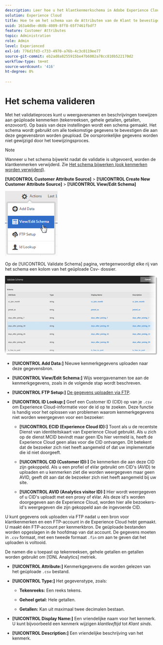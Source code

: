 ```yaml
---
description: Leer hoe u het klantkenmerkschema in Adobe Experience Cloud kunt valideren.
solution: Experience Cloud
title: Hoe te om het schema van de Attributen van de Klant te bevestigen
uuid: 163a4dbe-d60b-4089-8ff8-65f7461fbdf7
feature: Customer Attributes
topic: Administration
role: Admin
level: Experienced
exl-id: 776d1fd3-c733-4970-a76b-4c3c0119ee77
source-git-commit: eb2ad8a8255915be47b6002a78cc810b522170d2
workflow-type: tm+mt
source-wordcount: '416'
ht-degree: 0%

---
```


# Het schema valideren

Met het validatieproces kunt u weergavenamen en beschrijvingen toewijzen aan geüploade kenmerken (tekenreeksen, gehele getallen, getallen, enzovoort). Op basis van deze instellingen wordt een schema gemaakt. Het schema wordt gebruikt om alle toekomstige gegevens te bevestigen die aan deze gegevensbron worden geupload. De oorspronkelijke gegevens worden niet gewijzigd door het toewijzingsproces.

>[!NOTE]
>
>Wanneer u het schema bijwerkt nadat de validatie is uitgevoerd, worden de klantkenmerken verwijderd. Zie [Het schema bijwerken (ook kenmerken worden verwijderd)](t-crs-usecase.md#task_6568898BB7C44A42ABFB86532B89063C).

**[!UICONTROL Customer Attribute Source]** > **[!UICONTROL Create New Customer Attribute Source]** > **[!UICONTROL View/Edit Schema]**

![Een schema bewerken](assets/view_edit_schema.png)

Op de [!UICONTROL Validate Schema] pagina, vertegenwoordigt elke rij van het schema een kolom van het geüploade Csv- dossier.

![Schema-pagina valideren in Experience Cloud](assets/06_crs_usecase.png)

* **[!UICONTROL Add Data:]** Nieuwe kenmerkgegevens uploaden naar deze gegevensbron.

* **[!UICONTROL View/Edit Schema:]** Wijs weergavenamen toe aan de kenmerkgegevens, zoals in de volgende stap wordt beschreven.

* **[!UICONTROL FTP Setup:]** [De gegevens uploaden via FTP](t-upload-attributes-ftp.md#task_591C3B6733424718A62453D2F8ADF73B).

* **[!UICONTROL ID Lookup:]** Geef een Customer ID (CID) op van je `.csv` om Experience Cloud-informatie voor de id op te zoeken. Deze functie is handig voor het oplossen van problemen waarom kenmerkgegevens niet worden weergegeven voor een bezoeker:

   * **[!UICONTROL ECID (Experience Cloud ID):]** Toont als u de recentste Dienst van identiteitskaart van Experience Cloud gebruikt. Als u zich op de dienst MCID bevindt maar geen IDs hier vermeld is, heeft de Experience Cloud geen alias voor die CID ontvangen. Dit betekent dat de bezoeker zich niet heeft aangemeld of dat uw implementatie die id niet doorgeeft.

   * **[!UICONTROL CID (Customer ID):]** De kenmerken die aan deze CID zijn gekoppeld. Als u een profiel of eVar gebruikt om CID&#39;s (AVID) te uploaden en u kenmerken ziet die worden weergegeven maar geen AVID, geeft dit aan dat de bezoeker zich niet heeft aangemeld bij uw site.

   * **[!UICONTROL AVID (Analytics visitor ID):]** Hier wordt weergegeven of u CID&#39;s uploadt met een proxy of eVar. Als deze id&#39;s worden doorgegeven aan de Experience Cloud, worden hier alle bezoekers-id&#39;s weergegeven die zijn gekoppeld aan de ingevoerde CID.

U kunt gegevens ook uploaden via FTP nadat u een bron voor klantkenmerken en een FTP-account in de Experience Cloud hebt gemaakt. U maakt één FTP-account per kenmerkbron. De geüploade bestanden worden opgeslagen in de hoofdmap van dat account. De gegevens moeten in `.csv` formaat, met een tweede formaat `.fin` om aan te geven dat het uploaden is voltooid.

De namen die u toepast op tekenreeksen, gehele getallen en getallen worden gebruikt om [!DNL Analytics] metriek.

* **[!UICONTROL Attribute:]** Kenmerkgegevens die worden gelezen van het geüploade `.csv` bestand.

* **[!UICONTROL Type:]** Het gegevenstype, zoals:

   * **Tekenreeks:** Een reeks tekens.

   * **Geheel getal:** Hele getallen.

   * **Getallen:** Kan uit maximaal twee decimalen bestaan.

* **[!UICONTROL Display Name:]** Een vriendelijke naam voor het kenmerk. U kunt bijvoorbeeld een kenmerk wijzigen *klantleeftijd* tot *Klant sinds*.

* **[!UICONTROL Description:]** Een vriendelijke beschrijving van het kenmerk.
